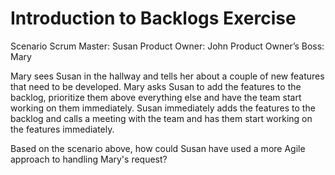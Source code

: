 # Introduction to Backlogs Exercise

Scenario
Scrum Master: Susan
Product Owner: John
Product Owner’s Boss: Mary

Mary sees Susan in the hallway and tells her about a couple of new features that need to be developed.
Mary asks Susan to add the features to the backlog, prioritize them above everything else and have the team start working on them immediately. 
Susan immediately adds the features to the backlog and calls a meeting with the team and has them start working on the features immediately.

Based on the scenario above, how could Susan have used a more Agile approach to handling Mary's request?

